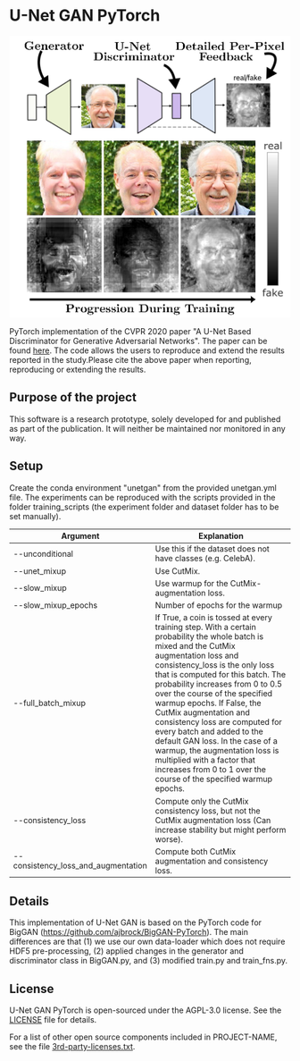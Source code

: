 # U-Net GAN PyTorch

<p align="center">
<img src="teaser_final.png">
</p>

PyTorch implementation of the CVPR 2020 paper "A U-Net Based Discriminator for Generative Adversarial Networks". The paper can
be found [here](https://openaccess.thecvf.com/content_CVPR_2020/html/Schonfeld_A_U-Net_Based_Discriminator_for_Generative_Adversarial_Networks_CVPR_2020_paper.html). The code allows the users to
reproduce and extend the results reported in the study.Please cite the
above paper when reporting, reproducing or extending the results.

## Purpose of the project

This software is a research prototype, solely developed for and published as
part of the publication. It will neither be
maintained nor monitored in any way.

## Setup

Create the conda environment "unetgan" from the provided unetgan.yml file. The experiments can be reproduced with the scripts provided in the folder training_scripts (the experiment folder and dataset folder has to be set manually).

|Argument|Explanation|
|---|---|
|--unconditional | Use this if the dataset does not have classes (e.g. CelebA).|
|--unet_mixup | Use CutMix. |
|--slow_mixup | Use warmup for the CutMix-augmentation loss.|
|--slow_mixup_epochs | Number of epochs for the warmup |
|--full_batch_mixup | If True, a coin is tossed at every training step. With a certain probability the whole batch is mixed and the CutMix augmentation loss and consistency_loss is the only loss that is computed for this batch. The probability increases from 0 to 0.5 over the course of the specified warmup epochs. If False, the CutMix augmentation and consistency loss are computed for every batch and added to the default GAN loss. In the case of a warmup, the augmentation loss is multiplied with a factor that increases from 0 to 1 over the course of the specified warmup epochs.|
|--consistency_loss | Compute only the CutMix consistency loss, but not the CutMix augmentation loss  (Can increase stability but might perform worse). |
|--consistency_loss_and_augmentation | Compute both CutMix augmentation and consistency loss.|


## Details

This implementation of U-Net GAN is based on the PyTorch code for BigGAN (https://github.com/ajbrock/BigGAN-PyTorch). The main differences are that (1) we use our own data-loader which does not require HDF5 pre-processing, (2) applied changes in the generator and discriminator class in BigGAN.py, and (3) modified train.py and train_fns.py.

## License

U-Net GAN PyTorch is open-sourced under the AGPL-3.0 license. See the
[LICENSE](LICENSE) file for details.

For a list of other open source components included in PROJECT-NAME, see the
file [3rd-party-licenses.txt](3rd-party-licenses.txt).
